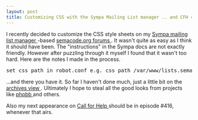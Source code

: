 ```yaml
---
layout: post
title: Customizing CSS with the Sympa Mailing List manager .. and CFH 416
---
```

<p>I recently decided to customize the CSS style sheets on my <a href="http://www.sympa.org/">Sympa mailing list manager </a>-based <a href="http://lists.semacode.org">semacode.org forums </a>. It wasn't quite as easy as I think it should have been. The "instructions" in the Sympa docs are not exactly friendly. However after puzzling through it myself I found that it wasn't too hard. Here are the notes I made in the process. </p><pre>set css_path in robot.conf e.g. css_path /var/www/lists.semacode.org/css #filesystem path css_url http://lists.semacode.org/css/ #fully-qualified URL! then set chmod the css directory, chmod a+rw so that sympa can change it then on "skins admin" page do "install static css" (static = not generated on the fly by tt2, I think) it will install style.css and some other .css files in the css directory then set the css directory back to whatever permissions you want it to have then modify the "static" css files however you like </pre><p>...and there you have it. So far I haven't done much, just a little bit on the <a href="http://lists.semacode.org/sympa/arc/appdev">archives view </a>. Ultimately I hope to steal all the good looks from projects like <a href="http://www.phpbb.com/">phpbb </a>and others. </p><p>Also my next appearance on <a href="http://callforhelptv.com/">Call for Help </a>should be in episode #416, whenever that airs. </p>
